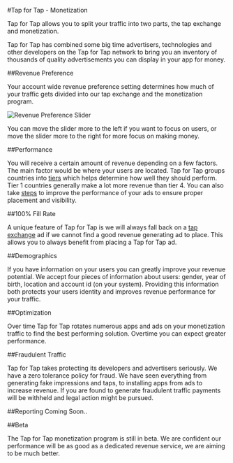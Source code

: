 #Tap for Tap - Monetization

Tap for Tap allows you to split your traffic into two parts, the tap exchange and monetization. 

Tap for Tap has combined some big time advertisers, technologies and other developers on the Tap for Tap network to bring you an inventory of thousands of quality advertisements you can display in your app for money.

##Revenue Preference

Your account wide revenue preference setting determines how much of your traffic gets divided into our tap exchange and the monetization program.

![Revenue Preference Slider](https://raw.github.com/tapfortap/Documentation/master/images/slider-balance.png)

You can move the slider more to the left if you want to focus on users, or move the slider more to the right for more focus on making money.

##Performance

You will receive a certain amount of revenue depending on a few factors. The main factor would be where your users are located.  Tap for Tap groups countries into [tiers](/CountryTiers) which helps determine how well they should perform. Tier 1 countries generally make a lot more revenue than tier 4. You can also take [steps](/AdPlacementGuide) to improve the performance of your ads to ensure proper placement and visibility.

##100% Fill Rate

A unique feature of Tap for Tap is we will always fall back on a [tap exchange](/TapExchange) ad if we cannot find a good revenue generating ad to place.  This allows you to always benefit from placing a Tap for Tap ad.

##Demographics

If you have information on your users you can greatly improve your revenue potential.  We accept four pieces of information about users: gender, year of birth, location and account id (on your system).  Providing this information both protects your users identity and improves revenue performance for your traffic.

##Optimization

Over time Tap for Tap rotates numerous apps and ads on your monetization traffic to find the best performing solution.  Overtime you can expect greater performance.

##Fraudulent Traffic

Tap for Tap takes protecting its developers and advertisers seriously. We have a zero tolerance policy for fraud.  We have seen everything from generating fake impressions and taps, to installing apps from ads to increase revenue. If you are found to generate fraudulent traffic payments will be withheld and legal action might be pursued.

##Reporting
Coming Soon..

##Beta

The Tap for Tap monetization program is still in beta.  We are confident our performance will be as good as a dedicated revenue service, we are aiming to be much better.